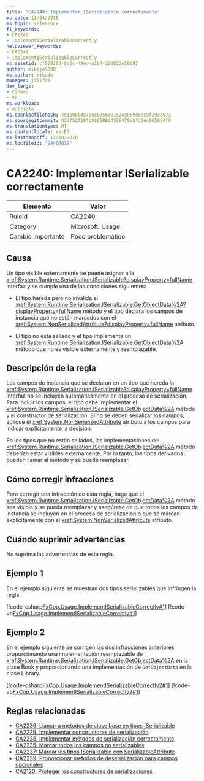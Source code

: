 ```yaml
---
title: 'CA2240: Implementar ISerializable correctamente'
ms.date: 11/04/2016
ms.topic: reference
f1_keywords:
- CA2240
- ImplementISerializableCorrectly
helpviewer_keywords:
- CA2240
- ImplementISerializableCorrectly
ms.assetid: cf05936d-0d6c-49ed-a1b4-220032e50b97
author: mikejo5000
ms.author: mikejo
manager: jillfra
dev_langs:
- CSharp
- VB
ms.workload:
- multiple
ms.openlocfilehash: ce1908bde705c0756c0152ee889dcec9f29c8573
ms.sourcegitcommit: 023f52f10fb91850824558478cbfd2ec965054f0
ms.translationtype: MT
ms.contentlocale: es-ES
ms.lasthandoff: 11/10/2020
ms.locfileid: "94407619"
---
```

# <a name="ca2240-implement-iserializable-correctly"></a>CA2240: Implementar ISerializable correctamente

|Elemento|Valor|
|-|-|
|RuleId|CA2240|
|Category|Microsoft. Usage|
|Cambio importante|Poco problemático|

## <a name="cause"></a>Causa

Un tipo visible externamente se puede asignar a la <xref:System.Runtime.Serialization.ISerializable?displayProperty=fullName> interfaz y se cumple una de las condiciones siguientes:

- El tipo hereda pero no invalida el <xref:System.Runtime.Serialization.ISerializable.GetObjectData%2A?displayProperty=fullName> método y el tipo declara los campos de instancia que no están marcados con el <xref:System.NonSerializedAttribute?displayProperty=fullName> atributo.

- El tipo no está sellado y el tipo implementa un <xref:System.Runtime.Serialization.ISerializable.GetObjectData%2A> método que no es visible externamente y reemplazable.

## <a name="rule-description"></a>Descripción de la regla
Los campos de instancia que se declaran en un tipo que hereda la <xref:System.Runtime.Serialization.ISerializable?displayProperty=fullName> interfaz no se incluyen automáticamente en el proceso de serialización. Para incluir los campos, el tipo debe implementar el <xref:System.Runtime.Serialization.ISerializable.GetObjectData%2A> método y el constructor de serialización. Si no se deben serializar los campos, aplique el <xref:System.NonSerializedAttribute> atributo a los campos para indicar explícitamente la decisión.

En los tipos que no están sellados, las implementaciones del <xref:System.Runtime.Serialization.ISerializable.GetObjectData%2A> método deberían estar visibles externamente. Por lo tanto, los tipos derivados pueden llamar al método y se puede reemplazar.

## <a name="how-to-fix-violations"></a>Cómo corregir infracciones
Para corregir una infracción de esta regla, haga que el <xref:System.Runtime.Serialization.ISerializable.GetObjectData%2A> método sea visible y se pueda reemplazar y asegúrese de que todos los campos de instancia se incluyen en el proceso de serialización o que se marcan explícitamente con el <xref:System.NonSerializedAttribute> atributo.

## <a name="when-to-suppress-warnings"></a>Cuándo suprimir advertencias
No suprima las advertencias de esta regla.

## <a name="example-1"></a>Ejemplo 1
En el ejemplo siguiente se muestran dos tipos serializables que infringen la regla.

[!code-csharp[FxCop.Usage.ImplementISerializableCorrectly#1](../code-quality/codesnippet/CSharp/ca2240-implement-iserializable-correctly_1.cs)]
[!code-vb[FxCop.Usage.ImplementISerializableCorrectly#1](../code-quality/codesnippet/VisualBasic/ca2240-implement-iserializable-correctly_1.vb)]

## <a name="example-2"></a>Ejemplo 2
En el ejemplo siguiente se corrigen las dos infracciones anteriores proporcionando una implementación reemplazable de <xref:System.Runtime.Serialization.ISerializable.GetObjectData%2A> en la clase Book y proporcionando una implementación de `GetObjectData` en la clase Library.

[!code-csharp[FxCop.Usage.ImplementISerializableCorrectly2#1](../code-quality/codesnippet/CSharp/ca2240-implement-iserializable-correctly_2.cs)]
[!code-vb[FxCop.Usage.ImplementISerializableCorrectly2#1](../code-quality/codesnippet/VisualBasic/ca2240-implement-iserializable-correctly_2.vb)]

## <a name="related-rules"></a>Reglas relacionadas

- [CA2236: Llamar a métodos de clase base en tipos ISerializable](../code-quality/ca2236.md)
- [CA2229: Implementar constructores de serialización](/dotnet/fundamentals/code-analysis/quality-rules/ca2229)
- [CA2238: Implementar métodos de serialización correctamente](../code-quality/ca2238.md)
- [CA2235: Marcar todos los campos no serializables](/dotnet/fundamentals/code-analysis/quality-rules/ca2235)
- [CA2237: Marcar los tipos ISerializable con SerializableAttribute](/dotnet/fundamentals/code-analysis/quality-rules/ca2237)
- [CA2239: Proporcionar métodos de deserialización para campos opcionales](../code-quality/ca2239.md)
- [CA2120: Proteger los constructores de serializaciones](../code-quality/ca2120.md)
